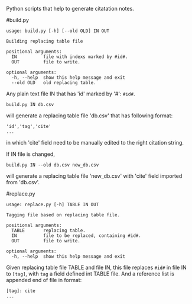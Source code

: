 Python scripts that help to generate citatation notes.

#build.py

	usage: build.py [-h] [--old OLD] IN OUT

	Building replacing table file

	positional arguments:
	  IN          file with indexs marked by #id#.
	  OUT         file to write.

	optional arguments:
	  -h, --help  show this help message and exit
	  --old OLD   old replacing table.

Any plain text file IN that has 'id' marked by '#': `#id#`.

	build.py IN db.csv

will generate a replacing table file 'db.csv' that has following format:

	'id','tag','cite'
	...

in which 'cite' field need to be manually edited to the right citation string.

If IN file is changed,

	build.py IN --old db.csv new_db.csv

will generate a replacing table file 'new_db.csv' with 'cite' field imported from 'db.csv'.


#replace.py

	usage: replace.py [-h] TABLE IN OUT

	Tagging file based on replacing table file.

	positional arguments:
	  TABLE       replacing table.
	  IN          file to be replaced, containing #id#.
	  OUT         file to write.

	optional arguments:
	  -h, --help  show this help message and exit

Given replacing table file TABLE and file IN, this file replaces `#id#` in file IN to `[tag]`, with `tag` a field defined int TABLE file.
And a reference list is appended end of file in format:

	[tag]: cite
	...
